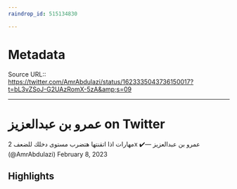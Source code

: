 ```yaml
---
raindrop_id: 515134830

---
```


# Metadata
Source URL:: https://twitter.com/AmrAbdulazi/status/1623335043736150017?t=bL3vZSoJ-G2UAzRomX-5zA&amp;s=09


---
# عمرو بن عبدالعزيز on Twitter

مهارات اذا اتقنتها هتضرب مستوى دخلك للضعف 2x  ✔️— عمرو بن عبدالعزيز (@AmrAbdulazi) February 8, 2023

## Highlights
